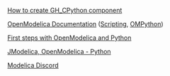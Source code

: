 [How to create GH_CPython component](https://github.com/MahmoudAbdelRahman/GH_CPython/wiki/02--First-GH_CPython-plugin)

[OpenModelica Documentation](https://openmodelica.org/useresresources/userdocumentation) ([Scripting](https://build.openmodelica.org/Documentation/OpenModelica.Scripting.html),
[OMPython](https://openmodelica.org/doc/OpenModelicaUsersGuide/latest/ompython.html))

[First steps with OpenModelica and Python](https://www.fabrice-salvaire.fr/en/blog/first-steps-with-openmodelica/)

[JModelica, OpenModelica - Python](https://www.reddit.com/r/Python/comments/dcj6fy/jmodelica_combining_the_power_of_python_and/)

[Modelica Discord](https://discord.gg/RCac9qT)
